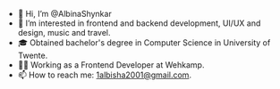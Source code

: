 

- 👋 Hi, I’m @AlbinaShynkar
- 👀 I’m interested in frontend and backend development, UI/UX and design, music and travel.
- 🎓 Obtained bachelor's degree in Computer Science in University of Twente. 
- 👩‍💻 Working as a Frontend Developer at Wehkamp.
- 📫 How to reach me: 1albisha2001@gmail.com.
